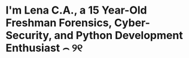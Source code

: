 # I'm Lena C.A., a 15 Year-Old Freshman Forensics, Cyber-Security, and Python Development Enthusiast ⌢ ୨୧
